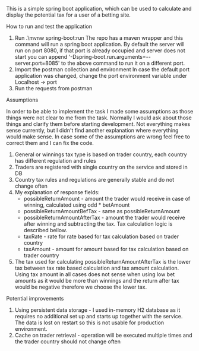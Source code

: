 This is a simple spring boot application, which can be used to calculate and display the potential tax for a user of a betting site.

How to run and test the application
1. Run .\mvnw spring-boot:run
   The repo has a maven wrapper and this command will run a spring boot application. By default the server will run on port 8080, if that port is already occupied and server does not start you can append
   '-Dspring-boot.run.arguments=--server.port=8085' to the above command to run it on a different port.
2. Import the postman collection and environment
   In case the default port application was changed, change the port environment variable under Localhost -> port
3. Run the requests from postman

Assumptions

In order to be able to implement the task I made some assumptions as those things were not clear to me from the task. Normally I would ask about those things and clarify them before starting development. Not everything makes sense currently, but I didn't find another explanation where everything would make sense. 
In case some of the assumptions are wrong feel free to correct them and I can fix the code.

1. General or winnings tax type is based on trader country, each country has different regulation and rules
2. Traders are registered with single country on the service and stored in DB
3. Country tax rules and regulations are generally stable and do not change often
4. My explanation of response fields:
   * possibleReturnAmount - amount the trader would receive in case of winning, calculated using odd * betAmount 
   * possibleReturnAmountBefTax - same as possibleReturnAmount
   * possibleReturnAmountAfterTax - amount the trader would receive after winning and subtracting the tax. Tax calculation logic is described bellow.
   * taxRate - rate for rate based for tax calculation based on trader country
   * taxAmount - amount for amount based for tax calculation based on trader country
5. The tax used for calculating possibleReturnAmountAfterTax is the lower tax between tax rate based calculation and tax amount calculation. Using tax amount in all cases does not sense when using low bet amounts as it would be more than winnings and the return after tax would be negative therefore we choose the lower tax.

Potential improvements

1. Using persistent data storage - I used in-memory H2 database as it requires no additional set up and starts up together with the service. The data is lost on restart so this is not usable for production environment.
2. Cache on trader retrieval - operation will be executed multiple times and the trader country should not change often